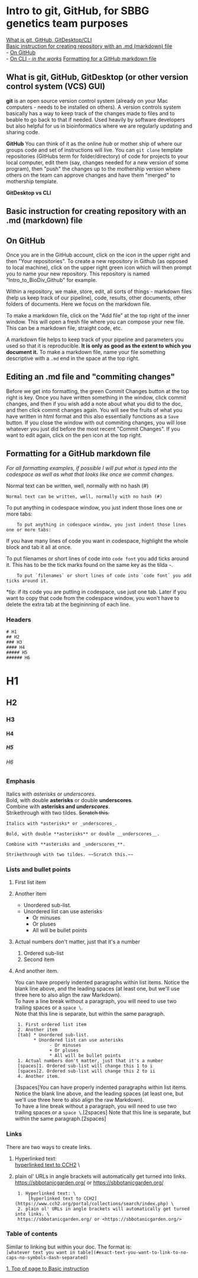 # Intro to git, GitHub, for SBBG genetics team purposes
[What is git, GitHub, GitDesktop/CLI](#what-is-git-github-gitdesktop-or-other-version-control-system-vcs-gui)  
[Basic instruction for creating repository with an .md (markdown) file](#basic-instruction-for-creating-repository-with-an-md-markdown-file)  
    - [On GitHub](#on-github)  
    - [On CLI - *in the works*](#on-cli-command-line-interface-aka-terminal) 
[Formatting for a GitHub markdown file](#Formatting-for-a-github-markdown-file)

## What is git, GitHub, GitDesktop (or other version control system (VCS) GUI)

**git** is an open source version control system (already on your Mac computers - needs to be installed on others). A version controls system basically has a way to keep track of the changes made to files and to beable to go back to that if needed. Used heavily by software developers but also helpful for us in bioinformatics where we are regularly updating and sharing code. 

**GitHub** You can think of it as the online *hub* or mother ship of where our groups code and set of instructions will live. You can `git clone` template repositories (GitHubs term for folder/directory) of code for projects to your local computer, edit them (say, changes needed for a new version of some program), then "push" the changes up to the mothership version where others on the team can approve changes and have them "merged" to mothership template.

**GitDesktop vs CLI**

## Basic instruction for creating repository with an .md (markdown) file
## On GitHub
Once you are in the GitHub account, click on the icon in the upper right and then "Your repositories". To create a new repository in Github (as opposed to local machine), click on the upper right green icon which will then prompt you to name your new repository. This repository is named "Intro_to_BioDiv_Github" for example.

Within a repository, we make, store, edit, all sorts of things - markdown files (help us keep track of our pipeline), code, results, other documents, other folders of documents. Here we focus on the markdown file. 

To make a markdown file, click on the "Add file" at the top right of the inner window. This will open a fresh file where you can compose your new file. This can be a markdown file, straight code, etc. 

A markdown file helps to keep track of your pipeline and parameters you used so that it is reproducible. **It is only as good as the extent to which you document it.** To make a markdown file, name your file something descriptive with a `.md` end in the space at the top right.

## Editing an .md file and "commiting changes"
Before we get into formatting, the green Commit Changes button at the top right is key. Once you have written something in the window, click commit changes, and then if you wish add a note about what you did to the doc, and then click commit changes again. You will see the fruits of what you have written in html format and this also essentially functions as a `Save` button. If you close the window with out commiting changes, you will lose whatever you just did before the most recent "Commit Changes". If you want to edit again, click on the pen icon at the top right. 

## Formatting for a GitHub markdown file
*For all formatting examples, if possible I will put what is typed into the codespace as well as what that looks like once we commit changes.*

Normal text can be written, well, normally with no hash (#)

    Normal text can be written, well, normally with no hash (#)

To put anything in codespace window, you just indent those lines one or more tabs:

        To put anything in codespace window, you just indent those lines one or more tabs:
If you have many lines of code you want in codespace, highlight the whole block and tab it all at once.

To put filenames or short lines of code into `code font` you add ticks around it. This has to be the tick marks found on the same key as the tilda `~`. 

        To put `filenames` or short lines of code into `code font` you add ticks around it.

*tip: if its code you are putting in codespace, use just one tab. Later if you want to copy that code from the codespace window, you won't have to delete the extra tab at the begininning of each line.
### Headers
    # H1
    ## H2
    ### H3
    #### H4
    ##### H5
    ###### H6
# H1
## H2
### H3
#### H4
##### H5
###### H6

### Emphasis

Italics with *asterisks* or _underscores_. \
Bold, with double **asterisks** or double __underscores__. \
Combine with **asterisks and _underscores_**. \
Strikethrough with two tildes. ~~Scratch this.~~

    Italics with *asterisks* or _underscores_.

    Bold, with double **asterisks** or double __underscores__.

    Combine with **asterisks and _underscores_**.

    Strikethrough with two tildes. ~~Scratch this.~~

### Lists and bullet points

1. First list item
2. Another item
      * Unordered sub-list.
      * Unordered list can use asterisks
           - Or minuses
           + Or pluses
           * All will be bullet points
1. Actual numbers don't matter, just that it's a number
      1. Ordered sub-list
      2. Second item
4. And another item.

   You can have properly indented paragraphs within list items. Notice the blank line above, and the leading spaces (at least one, but we'll use three here to also align the raw Markdown). \
   To have a line break without a paragraph, you will need to use two trailing spaces or a `space \`.  
   Note that this line is separate, but within the same paragraph.  

        1. First ordered list item
        2. Another item
        [tab] * Unordered sub-list.
              * Unordered list can use asterisks
                    - Or minuses
                    + Or pluses
                    * All will be bullet points
        1. Actual numbers don't matter, just that it's a number
        [spaces]1. Ordered sub-list will change this 1 to i 
        [spaces]2. Ordered sub-list will change this 2 to ii
        4. Another item.
  
      [3spaces]You can have properly indented paragraphs within list items. Notice the blank line above, and the leading spaces (at least one, but we'll use three here to also align the raw Markdown). \
      To have a line break without a paragraph, you will need to use two trailing spaces or a `space \`.[2spaces]
      Note that this line is separate, but within the same paragraph.[2spaces]
  
### Links
There are two ways to create links.
1. Hyperlinked text:  
    [hyperlinked text to CCH2](https://www.cch2.org/portal/collections/search/index.php) \
2. plain ol' URLs in angle brackets will automatically get turned into links. 
https://sbbotanicgarden.org/ or <https://sbbotanicgarden.org/>

        1. Hyperlinked text: \
            [hyperlinked text to CCH2](https://www.cch2.org/portal/collections/search/index.php) \
        2. plain ol' URLs in angle brackets will automatically get turned into links. \
        https://sbbotanicgarden.org/ or <https://sbbotanicgarden.org/>
   
### Table of contents
Similar to linking but within your doc. The format is:  
`[whatever text you want in table](#exact-text-you-want-to-link-to-no-caps-no-symbols-dash-separated)`

[1. Top of page to Basic instruction](#basic-instruction-for-creating-repository-with-an-md-markdown-file)
